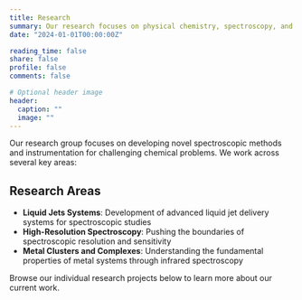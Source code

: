 ```yaml
---
title: Research
summary: Our research focuses on physical chemistry, spectroscopy, and instrument design
date: "2024-01-01T00:00:00Z"

reading_time: false
share: false
profile: false
comments: false

# Optional header image
header:
  caption: ""
  image: ""
---
```


Our research group focuses on developing novel spectroscopic methods and instrumentation for challenging chemical problems. We work across several key areas:

## Research Areas

- **Liquid Jets Systems**: Development of advanced liquid jet delivery systems for spectroscopic studies
- **High-Resolution Spectroscopy**: Pushing the boundaries of spectroscopic resolution and sensitivity  
- **Metal Clusters and Complexes**: Understanding the fundamental properties of metal systems through infrared spectroscopy

Browse our individual research projects below to learn more about our current work.